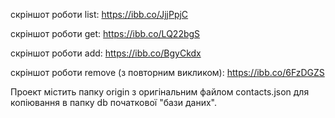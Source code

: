 скріншот роботи list:
https://ibb.co/JjjPpjC

скріншот роботи get:
https://ibb.co/LQ22bgS

скріншот роботи add:
https://ibb.co/BgyCkdx

скріншот роботи remove (з повторним викликом):
https://ibb.co/6FzDGZS

Проект містить папку origin з оригінальним файлом contacts.json для копіювання в папку db початкової "бази даних".